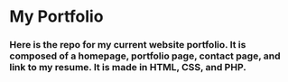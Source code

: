 # My Portfolio
### Here is the repo for my current website portfolio. It is composed of a homepage, portfolio page, contact page, and link to my resume. It is made in HTML, CSS, and PHP.
